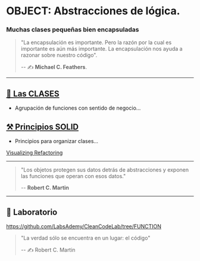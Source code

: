 # OBJECT: Abstracciones de lógica.

### Muchas clases pequeñas bien encapsuladas

> "La encapsulación es importante.
> Pero la razón por la cual es importante es aún más importante.
> La encapsulación nos ayuda a razonar sobre nuestro código".
>
> -- ✍️ **Michael C. Feathers**.

---

## [🧱 Las CLASES](./1-classes.md)

- Agrupación de funciones con sentido de negocio...

## [⚒️ Principios SOLID](./2-solid.md)

- Principios para organizar clases...

[Visualizing Refactoring](https://twitter.com/LlewellynFalco/status/633363986273189888)

---

> "Los objetos protegen sus datos detrás de abstracciones y exponen las funciones que operan con esos datos."
>
> -- **Robert C. Martin**

---
## 📝 Laboratorio

https://github.com/LabsAdemy/CleanCodeLab/tree/FUNCTION

>"La verdad sólo se encuentra en un lugar: el código"
>
>-- ✍️ Robert C. Martin